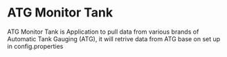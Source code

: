 # ATG Monitor Tank


ATG Monitor Tank is Application to pull data from various brands of Automatic Tank Gauging (ATG), it will retrive data from ATG base on set up in config.properties
